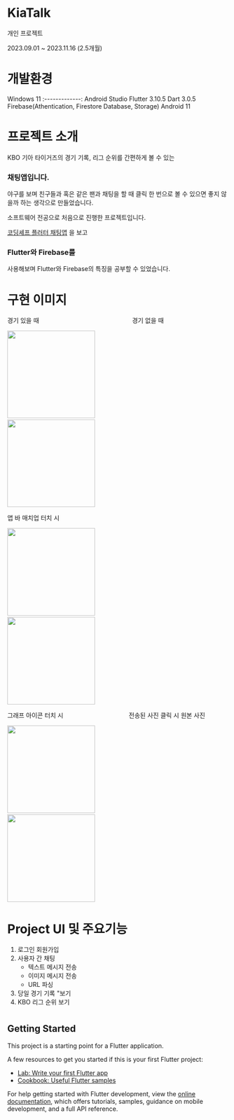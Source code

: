 # KiaTalk

개인 프로젝트

2023.09.01 ~ 2023.11.16 (2.5개월)
# 개발환경

Windows 11
:-------------:
Android Studio
Flutter 3.10.5
Dart 3.0.5
Firebase(Athentication, Firestore Database, Storage)
Android 11


# 프로젝트 소개

KBO 기아 타이거즈의 경기 기록, 리그 순위를 간편하게 볼 수 있는 

### 채팅앱입니다.

야구를 보며 친구들과 혹은 같은 팬과 채팅을 할 때 클릭 한 번으로 볼 수 있으면 좋지 않을까 하는 생각으로 만들었습니다.

소프트웨어 전공으로 처음으로 진행한 프로젝트입니다.

[코딩셰프 플러터 채팅앱](https://www.youtube.com/watch?v=0LNUSnmzDg4&list=PLQt_pzi-LLfrhI7B4mdx17ynreM0UwCzR) 을 보고

### Flutter와 Firebase를
사용해보며 Flutter와 Firebase의 특징을 공부할 수 있었습니다.

# 구현 이미지

경기 있을 때 &nbsp; &nbsp; &nbsp; &nbsp; &nbsp;&nbsp; &nbsp; &nbsp; &nbsp; &nbsp;&nbsp; &nbsp; &nbsp; &nbsp; &nbsp;&nbsp; &nbsp; &nbsp; &nbsp; &nbsp;&nbsp; &nbsp; &nbsp; &nbsp; &nbsp;&nbsp; &nbsp; &nbsp; &nbsp; 경기 없을 때

<img width="200" src="https://github.com/RN-FinalProject/pocket-money/assets/145198399/a9c96695-499d-4489-96fc-db8f67341089"/>&nbsp; &nbsp; &nbsp; &nbsp; &nbsp;&nbsp; &nbsp; &nbsp; &nbsp; &nbsp;&nbsp; &nbsp; &nbsp; &nbsp; &nbsp;
<img width="200" src="https://github.com/RN-FinalProject/pocket-money/assets/145198399/a9c96695-499d-4489-96fc-db8f67341089](https://github.com/RN-FinalProject/pocket-money/assets/145198399/ab0da9a6-3e50-497f-a0b2-fcb552c0863b"/>

앱 바 매치업 터치 시

<img width="200" src="https://github.com/RN-FinalProject/pocket-money/assets/145198399/e08009ea-f1eb-4c43-8df1-0b6dd845bdf2"/>&nbsp; &nbsp; &nbsp; &nbsp; &nbsp;&nbsp; &nbsp; &nbsp; &nbsp; &nbsp;&nbsp; &nbsp; &nbsp; &nbsp; &nbsp;
<img width="200" src="https://github.com/RN-FinalProject/pocket-money/assets/145198399/19dea586-9b03-4707-bde4-97ad8c9d2daf"/>

그래프 아이콘 터치 시 &nbsp; &nbsp; &nbsp; &nbsp; &nbsp;&nbsp; &nbsp; &nbsp; &nbsp; &nbsp;&nbsp; &nbsp; &nbsp; &nbsp; &nbsp;&nbsp; &nbsp; &nbsp; &nbsp; &nbsp;  전송된 사진 클릭 시 원본 사진

<img width="200" src="https://github.com/RN-FinalProject/pocket-money/assets/145198399/bbbafcc3-7f59-4a79-98b1-0240e83a0587"/>&nbsp; &nbsp; &nbsp; &nbsp; &nbsp;&nbsp; &nbsp; &nbsp; &nbsp; &nbsp;&nbsp; &nbsp; &nbsp; &nbsp; &nbsp;
<img width="200" src="https://github.com/RN-FinalProject/pocket-money/assets/145198399/34dd79c4-c770-410e-9bd5-14209abbe34c"/>

#  Project UI 및 주요기능
1. 로그인 회원가입
2. 사용자 간 채팅
   - 텍스트 메시지 전송
   - 이미지 메시지 전송
   - URL 파싱
4. 당일 경기 기록 "보기
5. KBO 리그 순위 보기

# 

## Getting Started

This project is a starting point for a Flutter application.

A few resources to get you started if this is your first Flutter project:

- [Lab: Write your first Flutter app](https://docs.flutter.dev/get-started/codelab)
- [Cookbook: Useful Flutter samples](https://docs.flutter.dev/cookbook)

For help getting started with Flutter development, view the
[online documentation](https://docs.flutter.dev/), which offers tutorials,
samples, guidance on mobile development, and a full API reference.
